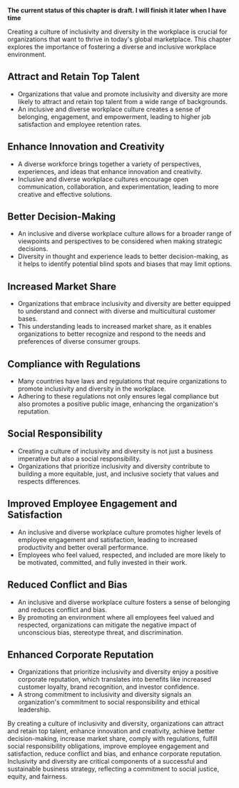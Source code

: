**The current status of this chapter is draft. I will finish it later when I have time**

Creating a culture of inclusivity and diversity in the workplace is crucial for organizations that want to thrive in today's global marketplace. This chapter explores the importance of fostering a diverse and inclusive workplace environment.

**Attract and Retain Top Talent**
---------------------------------

* Organizations that value and promote inclusivity and diversity are more likely to attract and retain top talent from a wide range of backgrounds.
* An inclusive and diverse workplace culture creates a sense of belonging, engagement, and empowerment, leading to higher job satisfaction and employee retention rates.

**Enhance Innovation and Creativity**
-------------------------------------

* A diverse workforce brings together a variety of perspectives, experiences, and ideas that enhance innovation and creativity.
* Inclusive and diverse workplace cultures encourage open communication, collaboration, and experimentation, leading to more creative and effective solutions.

**Better Decision-Making**
--------------------------

* An inclusive and diverse workplace culture allows for a broader range of viewpoints and perspectives to be considered when making strategic decisions.
* Diversity in thought and experience leads to better decision-making, as it helps to identify potential blind spots and biases that may limit options.

**Increased Market Share**
--------------------------

* Organizations that embrace inclusivity and diversity are better equipped to understand and connect with diverse and multicultural customer bases.
* This understanding leads to increased market share, as it enables organizations to better recognize and respond to the needs and preferences of diverse consumer groups.

**Compliance with Regulations**
-------------------------------

* Many countries have laws and regulations that require organizations to promote inclusivity and diversity in the workplace.
* Adhering to these regulations not only ensures legal compliance but also promotes a positive public image, enhancing the organization's reputation.

**Social Responsibility**
-------------------------

* Creating a culture of inclusivity and diversity is not just a business imperative but also a social responsibility.
* Organizations that prioritize inclusivity and diversity contribute to building a more equitable, just, and inclusive society that values and respects differences.

**Improved Employee Engagement and Satisfaction**
-------------------------------------------------

* An inclusive and diverse workplace culture promotes higher levels of employee engagement and satisfaction, leading to increased productivity and better overall performance.
* Employees who feel valued, respected, and included are more likely to be motivated, committed, and fully invested in their work.

**Reduced Conflict and Bias**
-----------------------------

* An inclusive and diverse workplace culture fosters a sense of belonging and reduces conflict and bias.
* By promoting an environment where all employees feel valued and respected, organizations can mitigate the negative impact of unconscious bias, stereotype threat, and discrimination.

**Enhanced Corporate Reputation**
---------------------------------

* Organizations that prioritize inclusivity and diversity enjoy a positive corporate reputation, which translates into benefits like increased customer loyalty, brand recognition, and investor confidence.
* A strong commitment to inclusivity and diversity signals an organization's commitment to social responsibility and ethical leadership.

By creating a culture of inclusivity and diversity, organizations can attract and retain top talent, enhance innovation and creativity, achieve better decision-making, increase market share, comply with regulations, fulfill social responsibility obligations, improve employee engagement and satisfaction, reduce conflict and bias, and enhance corporate reputation. Inclusivity and diversity are critical components of a successful and sustainable business strategy, reflecting a commitment to social justice, equity, and fairness.
